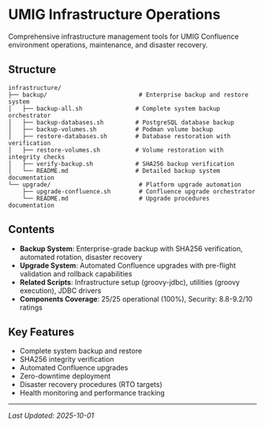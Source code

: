 # UMIG Infrastructure Operations

Comprehensive infrastructure management tools for UMIG Confluence environment operations, maintenance, and disaster recovery.

## Structure

```
infrastructure/
├── backup/                          # Enterprise backup and restore system
│   ├── backup-all.sh               # Complete system backup orchestrator
│   ├── backup-databases.sh         # PostgreSQL database backup
│   ├── backup-volumes.sh           # Podman volume backup
│   ├── restore-databases.sh        # Database restoration with verification
│   ├── restore-volumes.sh          # Volume restoration with integrity checks
│   ├── verify-backup.sh            # SHA256 backup verification
│   └── README.md                   # Detailed backup system documentation
└── upgrade/                         # Platform upgrade automation
    ├── upgrade-confluence.sh        # Confluence upgrade orchestrator
    └── README.md                    # Upgrade procedures documentation
```

## Contents

- **Backup System**: Enterprise-grade backup with SHA256 verification, automated rotation, disaster recovery
- **Upgrade System**: Automated Confluence upgrades with pre-flight validation and rollback capabilities
- **Related Scripts**: Infrastructure setup (groovy-jdbc), utilities (groovy execution), JDBC drivers
- **Components Coverage**: 25/25 operational (100%), Security: 8.8-9.2/10 ratings

## Key Features

- Complete system backup and restore
- SHA256 integrity verification
- Automated Confluence upgrades
- Zero-downtime deployment
- Disaster recovery procedures (RTO targets)
- Health monitoring and performance tracking

---

_Last Updated: 2025-10-01_
